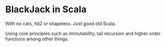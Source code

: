# BlackJack in Scala

With no cats, fst2 or shapeless. Just good old Scala.

Using core principles such as immutability, tail recursion and higher order functions among other things.